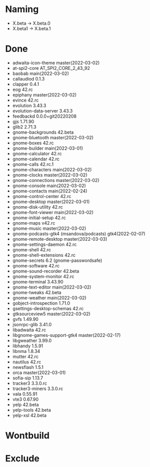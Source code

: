 # Naming
* X.beta -> X.beta.0
* X.beta1 -> X.beta.1

# Done
- adwaita-icon-theme master(2022-03-02)
- at-spi2-core AT_SPI2_CORE_2_43_92
- baobab main(2022-03-02)
- callaudiod 0.1.3
- clapper 0.4.1
- eog 42.rc
- epiphany master(2022-03-02)
- evince 42.rc
- evolution 3.43.3
- evolution-data-server 3.43.3
- feedbackd 0.0.0+git20220208
- gjs 1.71.90
- glib2 2.71.3
- gnome-backgrounds 42.beta
- gnome-bluetooth master(2022-03-02)
- gnome-boxes 42.rc
- gnome-builder main(2022-03-01)
- gnome-calculator 42.rc
- gnome-calendar 42.rc
- gnome-calls 42.rc.1
- gnome-characters main(2022-03-02)
- gnome-clocks master(2022-03-02)
- gnome-connections master(2022-03-02)
- gnome-console main(2022-03-02)
- gnome-contacts main(2022-02-24)
- gnome-control-center 42.rc
- gnome-desktop master(2022-03-01)
- gnome-disk-utility 42.rc
- gnome-font-viewer main(2022-03-02)
- gnome-initial-setup 42.rc
- gnome-maps v42.rc
- gnome-music master(2022-03-02)
- gnome-podcasts-gtk4 (msandova/podcasts) gtk4(2022-02-07)
- gnome-remote-desktop master(2022-03-03)
- gnome-settings-daemon 42.rc
- gnome-shell 42.rc
- gnome-shell-extensions 42.rc
- gnome-secrets 6.2 (gnome-passwordsafe)
- gnome-software 42.rc
- gnome-sound-recorder 42.beta
- gnome-system-monitor 42.rc
- gnome-terminal 3.43.90
- gnome-text-editor main(2022-03-02)
- gnome-tweaks 42.beta
- gnome-weather main(2022-03-02)
- gobject-introspection 1.71.0
- gsettings-desktop-schemas 42.rc
- gtksourceview5 master(2022-03-02)
- gvfs 1.49.90
- jsonrpc-glib 3.41.0
- libadwaita 42.rc
- libgnome-games-support-gtk4 master(2022-02-17)
- libgweather 3.99.0
- libhandy 1.5.91
- libnma 1.8.34
- mutter 42.rc
- nautilus 42.rc
- newsflash 1.5.1
- orca master(2022-03-01)
- sofia-sip 1.13.7
- tracker3 3.3.0.rc
- tracker3-miners 3.3.0.rc
- vala 0.55.91
- vte3 0.67.90
- yelp 42.beta
- yelp-tools 42.beta
- yelp-xsl 42.beta

# Wontbuild

# Exclude